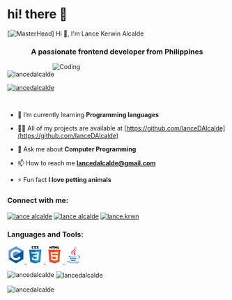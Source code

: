 # hi! there 👋
[![MasterHead](https://1.bp.blogspot.com/-7A4WynwLsMw/XbBpCXG8fHI/AAAAAAAAMt4/uOa1bpLskYgrwGbllhSu2SDj_Mig8SXJQCLcBGAsYHQ/s1600/2000_600px.gif)]
<h7 align="center">Hi 👋, I'm Lance Kerwin Alcalde</h7>
<h3 align="center">A passionate frontend developer from Philippines</h3>
<img align="right" alt="Coding" width="400" src=https://cdn.dribbble.com/users/1162077/screenshots/3848914/programmer.gif>

<p align="left"> <img src="https://komarev.com/ghpvc/?username=lancedalcalde&label=Profile%20views&color=0e75b6&style=flat" alt="lancedalcalde" /> </p>

<p align="left"> <a href="https://github.com/ryo-ma/github-profile-trophy"><img src="https://github-profile-trophy.vercel.app/?username=lancedalcalde" alt="lancedalcalde" /></a> </p>

<p align="left"> <a href="https://twitter.com/" target="blank"><img src="https://img.shields.io/twitter/follow/?logo=twitter&style=for-the-badge" alt="" /></a> </p>

- 🌱 I’m currently learning **Programming languages**

- 👨‍💻 All of my projects are available at [https://github.com/lanceDAlcalde](https://github.com/lanceDAlcalde)

- 💬 Ask me about **Computer Programming**

- 📫 How to reach me **lancedalcalde@gmail.com**

- ⚡ Fun fact **I love petting animals**

<h3 align="left">Connect with me:</h3>
<p align="left">
<a href="https://stackoverflow.com/users/lance alcalde" target="blank"><img align="center" src="https://raw.githubusercontent.com/rahuldkjain/github-profile-readme-generator/master/src/images/icons/Social/stack-overflow.svg" alt="lance alcalde" height="30" width="40" /></a>
<a href="https://fb.com/lance alcalde" target="blank"><img align="center" src="https://raw.githubusercontent.com/rahuldkjain/github-profile-readme-generator/master/src/images/icons/Social/facebook.svg" alt="lance alcalde" height="30" width="40" /></a>
<a href="https://instagram.com/lance.krwn" target="blank"><img align="center" src="https://raw.githubusercontent.com/rahuldkjain/github-profile-readme-generator/master/src/images/icons/Social/instagram.svg" alt="lance.krwn" height="30" width="40" /></a>
</p>

<h3 align="left">Languages and Tools:</h3>
<p align="left"> <a href="https://www.cprogramming.com/" target="_blank" rel="noreferrer"> <img src="https://raw.githubusercontent.com/devicons/devicon/master/icons/c/c-original.svg" alt="c" width="40" height="40"/> </a> <a href="https://www.w3schools.com/css/" target="_blank" rel="noreferrer"> <img src="https://raw.githubusercontent.com/devicons/devicon/master/icons/css3/css3-original-wordmark.svg" alt="css3" width="40" height="40"/> </a> <a href="https://www.w3.org/html/" target="_blank" rel="noreferrer"> <img src="https://raw.githubusercontent.com/devicons/devicon/master/icons/html5/html5-original-wordmark.svg" alt="html5" width="40" height="40"/> </a> <a href="https://www.java.com" target="_blank" rel="noreferrer"> <img src="https://raw.githubusercontent.com/devicons/devicon/master/icons/java/java-original.svg" alt="java" width="40" height="40"/> </a> </p>

<p><img align="left" src="https://github-readme-stats.vercel.app/api/top-langs?username=lancedalcalde&show_icons=true&locale=en&layout=compact" alt="lancedalcalde" /></p>

<p>&nbsp;<img align="center" src="https://github-readme-stats.vercel.app/api?username=lancedalcalde&show_icons=true&locale=en" alt="lancedalcalde" /></p>

<p><img align="center" src="https://github-readme-streak-stats.herokuapp.com/?user=lancedalcalde&" alt="lancedalcalde" /></p>
